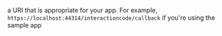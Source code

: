 a URI that is appropriate for your app. For example, `https://localhost:44314/interactioncode/callback` if you're using the sample app